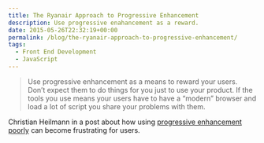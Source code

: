 ```yaml
---
title: The Ryanair Approach to Progressive Enhancement
description: Use progressive enahancement as a reward.
date: 2015-05-26T22:32:19+00:00
permalink: /blog/the-ryanair-approach-to-progressive-enhancement/
tags:
  - Front End Development
  - JavaScript
---
```


> Use progressive enhancement as a means to reward your users. Don’t expect them to do things for you just to use your product. If the tools you use means your users have to have a “modern” browser and load a lot of script you share your problems with them.

Christian Heilmann in a post about how using [progressive enhancement poorly](http://christianheilmann.com/2015/05/24/the-ryanair-approach-to-progressive-enhancement/) can become frustrating for users.
